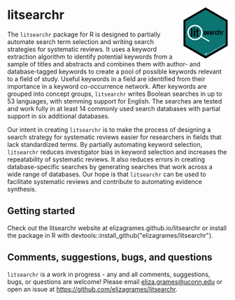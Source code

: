 litsearchr <img src="litsearchr-hex.png" align="right" width="20%" height="20%" />
  ==================


The ``litsearchr`` package for R is designed to partially automate search term selection and writing search strategies for systematic reviews. It uses a keyword extraction algorithm to identify potential keywords from a sample of titles and abstracts and combines them with author- and database-tagged keywords to create a pool of possible keywords relevant to a field of study. Useful keywords in a field are identified from their importance in a keyword co-occurrence network. After keywords are grouped into concept groups, ``litsearchr`` writes Boolean searches in up to 53 languages, with stemming support for English. The searches are tested and work fully in at least 14 commonly used search databases with partial support in six additional databases.

Our intent in creating ``litsearchr`` is to make the process of designing a search strategy for systematic reviews easier for researchers in fields that lack standardized terms. By partially automating keyword selection, ``litsearchr`` reduces investigator bias in keyword selection and increases the repeatability of systematic reviews. It also reduces errors in creating database-specific searches by generating searches that work across a wide range of databases. Our hope is that ``litsearchr`` can be used to facilitate systematic reviews and contribute to automating evidence synthesis.

Getting started
------------------------------------------
Check out the litsearchr website at elizagrames.github.io/litsearchr or install the package in R with devtools::install_github("elizagrames/litsearchr"). 

Comments, suggestions, bugs, and questions
------------------------------------------

``litsearchr`` is a work in progress - any and all comments, suggestions, bugs, or questions are welcome! Please email eliza.grames@uconn.edu or open an issue at <https://github.com/elizagrames/litsearchr>.
